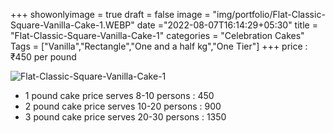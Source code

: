 +++
showonlyimage = true
draft = false
image = "img/portfolio/Flat-Classic-Square-Vanilla-Cake-1.WEBP"
date ="2022-08-07T16:14:29+05:30"
title = "Flat-Classic-Square-Vanilla-Cake-1"
categories = "Celebration Cakes"
Tags = ["Vanilla","Rectangle","One and a half kg","One Tier"]
+++
price : ₹450 per pound
<!--more-->
![Flat-Classic-Square-Vanilla-Cake-1](/img/portfolio/Flat-Classic-Square-Vanilla-Cake-1.WEBP)
* 1 pound cake price serves 8-10 persons : 450
* 2 pound cake price serves 10-20 persons : 900
* 3 pound cake price serves 20-30 persons : 1350
